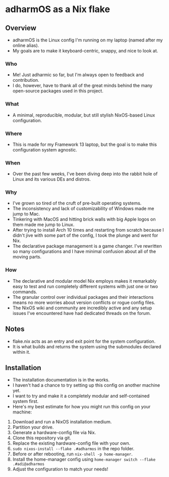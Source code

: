 # adharmOS as a Nix flake

## Overview
- adharmOS is the Linux config I'm running on my laptop (named after my online alias).
- My goals are to make it keyboard-centric, snappy, and nice to look at.

### Who
- Me! Just adharmic so far, but I'm always open to feedback and contribution.
- I do, however, have to thank all of the great minds behind the many open-source packages used in this project.

### What
- A minimal, reproducible, modular, but still stylish NixOS-based Linux configuration.

### Where
- This is made for my Framework 13 laptop, but the goal is to make this configuration system agnostic.

### When
- Over the past few weeks, I've been diving deep into the rabbit hole of Linux and its various DEs and distros.

### Why
- I've grown so tired of the cruft of pre-built operating systems.
- The inconsistency and lack of customizability of Windows made me jump to Mac.
- Tinkering with MacOS and hitting brick walls with big Apple logos on them made me jump to Linux.
- After trying to install Arch 10 times and restarting from scratch because I didn't jive with some part of the config, I took the plunge and went for Nix.
- The declarative package management is a game changer. I've rewritten so many configurations and I have minimal confusion about all of the moving parts.

### How
- The declarative and modular model Nix employs makes it remarkably easy to test and run completely different systems with just one or two commands.
- The granular control over individual packages and their interactions means no more worries about version conflicts or rogue config files. 
- The NixOS wiki and community are incredibly active and any setup issues I've encountered have had dedicated threads on the forum.

## Notes
- flake.nix acts as an entry and exit point for the system configuration.
- It is what builds and returns the system using the submodules declared within it.

## Installation
- The installation documentation is in the works.
- I haven't had a chance to try setting up this config on another machine yet.
- I want to try and make it a completely modular and self-contained system first.
- Here's my best estimate for how you might run this config on your machine:
1. Download and run a NixOS installation medium.
2. Partition your drive.
3. Generate a hardware-config file via Nix.
4. Clone this repository via git.
5. Replace the existing hardware-config file with your own.
6. `sudo nixos-install --flake .#adharmos` in the repo folder.
7. Before or after rebooting, run `nix-shell -p home-manager`.
8. Install the home-manager config using `home-manager switch --flake .#adi@adharmos`
9. Adjust the configuration to match your needs!
